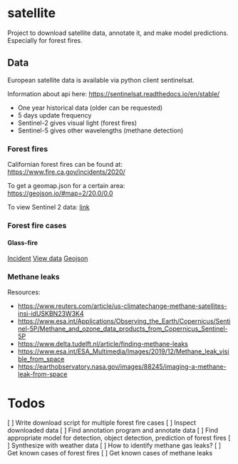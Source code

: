 # satellite

Project to download satellite data, annotate it, and make model predictions. Especially for forest fires.

## Data

European satellite data is available via python client sentinelsat.

Information about api here: https://sentinelsat.readthedocs.io/en/stable/ 

- One year historical data (older can be requested)
- 5 days update frequency
- Sentinel-2 gives visual light (forest fires)
- Sentinel-5 gives other wavelengths (methane detection)

### Forest fires
Californian forest fires can be found at: https://www.fire.ca.gov/incidents/2020/

To get a geomap.json for a certain area: https://geojson.io/#map=2/20.0/0.0

To view Sentinel 2 data: [link](https://apps.sentinel-hub.com/sentinel-playground/)

### Forest fire cases

#### Glass-fire
[Incident](https://www.fire.ca.gov/incidents/2020/9/27/glass-fire/)
[View data](https://apps.sentinel-hub.com/sentinel-playground/?source=S2L2A&lat=38.54986874686269&lng=-122.56942838430405&zoom=11&preset=6_SWIR&layers=B01,B02,B03&maxcc=100&gain=1.0&gamma=1.0&time=2020-03-01%7C2020-09-29&atmFilter=&showDates=true)
[Geojson](http://geojson.io/#map=10/38.5546/-122.5573)

### Methane leaks
Resources:
- https://www.reuters.com/article/us-climatechange-methane-satellites-insi-idUSKBN23W3K4
- https://www.esa.int/Applications/Observing_the_Earth/Copernicus/Sentinel-5P/Methane_and_ozone_data_products_from_Copernicus_Sentinel-5P
- https://www.delta.tudelft.nl/article/finding-methane-leaks
- https://www.esa.int/ESA_Multimedia/Images/2019/12/Methane_leak_visible_from_space
- https://earthobservatory.nasa.gov/images/88245/imaging-a-methane-leak-from-space

# Todos

[ ] Write download script for multiple forest fire cases
[ ] Inspect downloaded data
[ ] Find annotation program and annotate data
[ ] Find appropriate model for detection, object detection, prediction of forest fires
[ ] Synthesize with weather data
[ ] How to identify methane gas leaks?
[ ] Get known cases of forest fires
[ ] Get known cases of methane leaks
